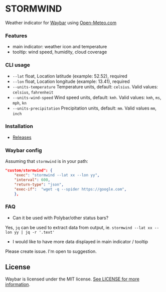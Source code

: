 # STORMWIND

Weather indicator for [Waybar](https://github.com/Alexays/Waybar/) using [Open-Meteo.com](https://open-meteo.com/)

### Features
* main indicator: weather icon and temperature
* tooltip: wind speed, humidity, cloud coverage

### CLI usage
* `--lat` float, Location latitude (example: 52.52), required 
* `--lon` float, Location longitude (example: 13.41), required
* `--units-temperature` Temperature units, default: `celsius`. Valid values: `celsius`, `fahrenheit`
* `--units-wind-speed` Wind speed units, default: `kmh`. Valid values: `kmh`, `ms`, `mph`, `kn`
* `--units-precipitation` Precipitation units, default: `mm`. Valid values `mm`, `inch`

### Installation

* [Releases](https://github.com/marcinmdev/stormwind/releases) 

### Waybar config

Assuming that `stormwind` is in your path:

```json
"custom/stormwind": {
    "exec": "stormwind --lat xx --lon yy",
    "interval": 600,
    "return-type": "json",
    "exec-if":  "wget -q --spider https://google.com",
    },
```

### FAQ
* Can it be used with Polybar/other status bars?

Yes, `jq` can be used to extract data from output, ie. `stormwind --lat xx --lon yy | jq -r '.text'`

* I would like to have more data displayed in main indicator / tooltip

Please create issue. I'm open to suggestion.

## License
Waybar is licensed under the MIT license. [See LICENSE for more information](https://github.com/marcinmdev/stormwind/blob/master/LICENSE).
